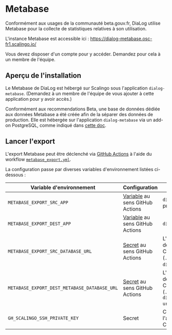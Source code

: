 # Metabase

Conformément aux usages de la communauté beta.gouv.fr, DiaLog utilise Metabase pour la collecte de statistiques relatives à son utilisation.

L'instance Metabase est accessible ici : https://dialog-metabase.osc-fr1.scalingo.io/

Vous devez disposer d'un compte pour y accéder. Demandez pour cela à un membre de l'équipe.

## Aperçu de l'installation

Le Metabase de DiaLog est hébergé sur Scalingo sous l'application `dialog-metabase`. (Demandez à un membre de l'équipe de vous ajouter à cette application pour y avoir accès.)

Conformément aux recommendations Beta, une base de données dédiée aux données Metabase a été créée afin de la séparer des données de production. Elle est hébergée sur l'application `dialog-metabase` via un add-on PostgreSQL, comme indiqué dans [cette doc](https://doc.incubateur.net/communaute/les-outils-de-la-communaute/autres-services/metabase/metabase#connecter-metabase-a-une-base-de-donnees-anonymisee).

## Lancer l'export

L'export Metabase peut être déclenché via [GitHub Actions](./github_actions.md) à l'aide du workflow [`metabase_export.yml`](../../.github/workflows/metabase_export.yml).

La configuration passe par diverses variables d'environnement listées ci-dessous :

| Variable d'environnement | Configuration | Description |
|---|---|---|
| `METABASE_EXPORT_SRC_APP` | [Variable](https://docs.github.com/fr/actions/learn-github-actions/variables) au sens GitHub Actions | `dialog` (pour la production) |
| `METABASE_EXPORT_DEST_APP` | [Variable](https://docs.github.com/fr/actions/learn-github-actions/variables) au sens GitHub Actions | `dialog-metabase` |
| `METABASE_EXPORT_SRC_DATABASE_URL` | [Secret](https://docs.github.com/fr/actions/security-guides/using-secrets-in-github-actions) au sens GitHub Actions | L'URL d'accès à la base de données applicative par la CI (`./tools/scalingodbtunnel dialog  --host-url`) |
| `METABASE_EXPORT_DEST_METABASE_DATABASE_URL` | [Secret](https://docs.github.com/fr/actions/security-guides/using-secrets-in-github-actions) au sens GitHub Actions | L'URL d'accès à la base de données Metabase par la CI (`./tools/scalingodbtunnel dialog-metabase  --host-url --port 10001`) |
| `GH_SCALINGO_SSH_PRIVATE_KEY` | Secret | Clé SSH privée permettant l'accès à Scalingo par la CI |

